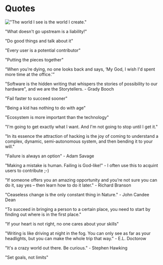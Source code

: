 Quotes
======

!["The world I see is the world I create."](https://pbs.twimg.com/media/CkPi79-UYAE4Whp.jpg:large)

"What doesn't go upstream is a liability!"

"Do good things and talk about it"

"Every user is a potential contributor"

"Putting the pieces together"

“When you’re dying, no one looks back and says, ‘My God, I wish I'd spent more time at the office.'”

"Software is the hidden writing that whispers the stories of possibility to our hardware", and we are the Storytellers. - Grady Booch

"Fail faster to succeed sooner"

"Being a kid has nothing to do with age"

"Ecosystem is more important than the technology"

"I'm going to get exactly what I want. And I'm not going to stop until I get it."

"In its essence the attraction of hacking is the joy of coming to understand a complex, dynamic, semi-autonomous system, and then bending it to your will."

"Failure is always an option" - Adam Savage

"Making a mistake is human. Failing is God-like!" - I often use this to acquint users to contribute ;-)

"If someone offers you an amazing opportunity and you’re not sure you can do it, say yes – then learn how to do it later." - Richard Branson

"Ceaseless change is the only constant thing in Nature." - John Candee Dean

"To succeed in bringing a person to a certain place, you need to start by finding out where is in the first place."

"If your heart is not right, no one cares about your skills"

"Writing is like driving at night in the fog. You can only see as far as your headlights, but you can make the whole trip that way." - E.L. Doctorow

"It's a crazy world out there. Be curious." - Stephen Hawking

"Set goals, not limits"